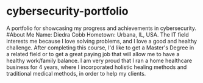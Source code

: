# cybersecurity-portfolio
A portfolio for showcasing my progress and achievements in cybersecurity.
#About Me
Name: Diedra Cobb
Hometown: Urbana, IL, USA.
The IT field interests me because I love solving problems, and I love a good and healthy challenge. 
After completing this course, I'd like to get a Master's Degree in a related field or to get a great paying job that will allow me to have a healthy work/family balance. 
I am very proud that I ran a home healthcare business for 4 years, where I incorporated holistic healing methods and traditional medical methods, in order to help my clients.
